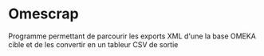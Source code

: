 # Omescrap
Programme permettant de parcourir les exports XML d'une la base OMEKA cible et de les convertir en un tableur CSV de sortie
